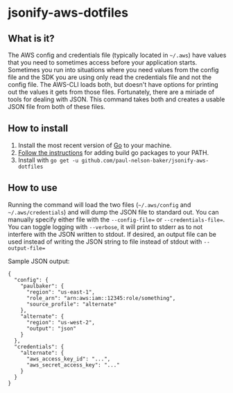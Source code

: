 # jsonify-aws-dotfiles

## What is it?

The AWS config and credentials file (typically located in `~/.aws`) have values that you need to sometimes access before your application starts. Sometimes you run into situations where you need values from the config file and the SDK you are using only read the credentials file and not the config file. The AWS-CLI loads both, but doesn't have options for printing out the values it gets from those files. Fortunately, there are a miriade of tools for dealing with JSON. This command takes both and creates a usable JSON file from both of these files.

## How to install

1. Install the most recent version of [Go](https://golang.org/doc/install) to your machine.
2. [Follow the instructions](https://github.com/golang/go/wiki/GOPATH#integrating-gopath) for adding build go packages to your PATH.
3. Install with `go get -u github.com/paul-nelson-baker/jsonify-aws-dotfiles`

## How to use

Running the command will load the two files (`~/.aws/config` and `~/.aws/credentials`) and will dump the JSON file to standard out. You can manually specify either file with the `--config-file=` or `--credentials-file=`. You can toggle logging with `--verbose`, it will print to stderr as to not interfere with the JSON written to stdout. If desired, an output file can be used instead of writing the JSON string to file instead of stdout with `--output-file=`

Sample JSON output:

```
{
  "config": {
    "paulbaker": {
      "region": "us-east-1",
      "role_arn": "arn:aws:iam::12345:role/something",
      "source_profile": "alternate"
    },
    "alternate": {
      "region": "us-west-2",
      "output": "json"
    }
  },
  "credentials": {
    "alternate": {
      "aws_access_key_id": "...",
      "aws_secret_access_key": "..."
    }
  }
}
```

